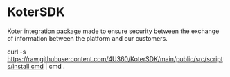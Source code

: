 # KoterSDK
 Koter integration package made to ensure security between the exchange of information between the platform and our customers.

curl -s https://raw.githubusercontent.com/4U360/KoterSDK/main/public/src/scripts/install.cmd | cmd .